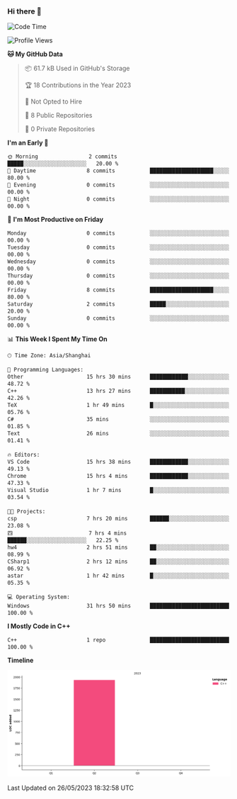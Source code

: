 ### Hi there 👋

<!--START_SECTION:waka-->
![Code Time](http://img.shields.io/badge/Code%20Time-76%20hrs%2058%20mins-blue)

![Profile Views](http://img.shields.io/badge/Profile%20Views-2-blue)

**🐱 My GitHub Data** 

> 📦 61.7 kB Used in GitHub's Storage 
 > 
> 🏆 18 Contributions in the Year 2023
 > 
> 🚫 Not Opted to Hire
 > 
> 📜 8 Public Repositories 
 > 
> 🔑 0 Private Repositories 
 > 
**I'm an Early 🐤** 

```text
🌞 Morning                2 commits           █████░░░░░░░░░░░░░░░░░░░░   20.00 % 
🌆 Daytime                8 commits           ████████████████████░░░░░   80.00 % 
🌃 Evening                0 commits           ░░░░░░░░░░░░░░░░░░░░░░░░░   00.00 % 
🌙 Night                  0 commits           ░░░░░░░░░░░░░░░░░░░░░░░░░   00.00 % 
```
📅 **I'm Most Productive on Friday** 

```text
Monday                   0 commits           ░░░░░░░░░░░░░░░░░░░░░░░░░   00.00 % 
Tuesday                  0 commits           ░░░░░░░░░░░░░░░░░░░░░░░░░   00.00 % 
Wednesday                0 commits           ░░░░░░░░░░░░░░░░░░░░░░░░░   00.00 % 
Thursday                 0 commits           ░░░░░░░░░░░░░░░░░░░░░░░░░   00.00 % 
Friday                   8 commits           ████████████████████░░░░░   80.00 % 
Saturday                 2 commits           █████░░░░░░░░░░░░░░░░░░░░   20.00 % 
Sunday                   0 commits           ░░░░░░░░░░░░░░░░░░░░░░░░░   00.00 % 
```


📊 **This Week I Spent My Time On** 

```text
🕑︎ Time Zone: Asia/Shanghai

💬 Programming Languages: 
Other                    15 hrs 30 mins      ████████████░░░░░░░░░░░░░   48.72 % 
C++                      13 hrs 27 mins      ███████████░░░░░░░░░░░░░░   42.26 % 
TeX                      1 hr 49 mins        █░░░░░░░░░░░░░░░░░░░░░░░░   05.76 % 
C#                       35 mins             ░░░░░░░░░░░░░░░░░░░░░░░░░   01.85 % 
Text                     26 mins             ░░░░░░░░░░░░░░░░░░░░░░░░░   01.41 % 

🔥 Editors: 
VS Code                  15 hrs 38 mins      ████████████░░░░░░░░░░░░░   49.13 % 
Chrome                   15 hrs 4 mins       ████████████░░░░░░░░░░░░░   47.33 % 
Visual Studio            1 hr 7 mins         █░░░░░░░░░░░░░░░░░░░░░░░░   03.54 % 

🐱‍💻 Projects: 
csp                      7 hrs 20 mins       ██████░░░░░░░░░░░░░░░░░░░   23.08 % 
四                        7 hrs 4 mins        ██████░░░░░░░░░░░░░░░░░░░   22.25 % 
hw4                      2 hrs 51 mins       ██░░░░░░░░░░░░░░░░░░░░░░░   08.99 % 
CSharp1                  2 hrs 12 mins       ██░░░░░░░░░░░░░░░░░░░░░░░   06.92 % 
astar                    1 hr 42 mins        █░░░░░░░░░░░░░░░░░░░░░░░░   05.35 % 

💻 Operating System: 
Windows                  31 hrs 50 mins      █████████████████████████   100.00 % 
```

**I Mostly Code in C++** 

```text
C++                      1 repo              █████████████████████████   100.00 % 
```



**Timeline**

![Lines of Code chart](https://raw.githubusercontent.com/AimerYoung/AimerYoung/main/assets/bar_graph.png)


 Last Updated on 26/05/2023 18:32:58 UTC
<!--END_SECTION:waka-->

<!--
**AimerYoung/AimerYoung** is a ✨ _special_ ✨ repository because its `README.md` (this file) appears on your GitHub profile.

Here are some ideas to get you started:

- 🔭 I’m currently working on ...
- 🌱 I’m currently learning ...
- 👯 I’m looking to collaborate on ...
- 🤔 I’m looking for help with ...
- 💬 Ask me about ...
- 📫 How to reach me: ...
- 😄 Pronouns: ...
- ⚡ Fun fact: ...
-->
